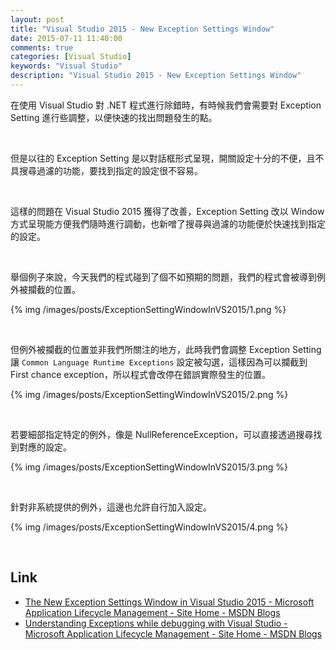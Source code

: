 ```yaml
---
layout: post
title: "Visual Studio 2015 - New Exception Settings Window"
date: 2015-07-11 11:40:00
comments: true
categories: [Visual Studio]
keywords: "Visual Studio"
description: "Visual Studio 2015 - New Exception Settings Window"
---
```


在使用 Visual Studio 對 .NET 程式進行除錯時，有時候我們會需要對 Exception Setting 進行些調整，以便快速的找出問題發生的點。  

<!-- More -->

<br/>


但是以往的 Exception Setting 是以對話框形式呈現，開關設定十分的不便，且不具搜尋過濾的功能，要找到指定的設定很不容易。  

<br/>


這樣的問題在 Visual Studio 2015 獲得了改善，Exception Setting 改以 Window 方式呈現能方便我們隨時進行調動，也新噌了搜尋與過濾的功能便於快速找到指定的設定。    

<br/>  


舉個例子來說，今天我們的程式碰到了個不如預期的問題，我們的程式會被導到例外被攔截的位置。  

{% img /images/posts/ExceptionSettingWindowInVS2015/1.png %}

<br/>


但例外被攔截的位置並非我們所關注的地方，此時我們會調整 Exception Setting 讓 `Common Language Runtime Exceptions` 設定被勾選，這樣因為可以攔截到 First chance exception，所以程式會改停在錯誤實際發生的位置。  

{% img /images/posts/ExceptionSettingWindowInVS2015/2.png %}

<br/>


若要細部指定特定的例外，像是 NullReferenceException，可以直接透過搜尋找到對應的設定。   

{% img /images/posts/ExceptionSettingWindowInVS2015/3.png %}

<br/>


針對非系統提供的例外，這邊也允許自行加入設定。  

{% img /images/posts/ExceptionSettingWindowInVS2015/4.png %}

<br/>


Link
----
* [The New Exception Settings Window in Visual Studio 2015 - Microsoft Application Lifecycle Management - Site Home - MSDN Blogs](http://blogs.msdn.com/b/visualstudioalm/archive/2015/02/23/the-new-exception-settings-window-in-visual-studio-2015.aspx)
* [Understanding Exceptions while debugging with Visual Studio - Microsoft Application Lifecycle Management - Site Home - MSDN Blogs](http://blogs.msdn.com/b/visualstudioalm/archive/2015/01/08/understanding-exceptions-while-debugging-with-visual-studio.aspx)

